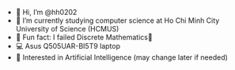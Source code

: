 - 👋 Hi, I’m @hh0202
- 🏫 I’m currently studying computer science at Ho Chi Minh City University of Science (HCMUS)
- 🤯 Fun fact: I failed Discrete Mathematics💸
- 💻 Asus Q505UAR-BI5T9 laptop
- 🤖 Interested in Artificial Intelligence (may change later if needed)



<!---
hh0202/hh0202 is a ✨ special ✨ repository because its `README.md` (this file) appears on your GitHub profile.
You can click the Preview link to take a look at your changes.
--->
